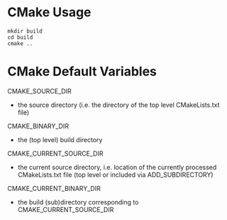 # CMake Usage
```
mkdir build
cd build
cmake ..
```


# CMake Default Variables

CMAKE_SOURCE_DIR
  - the source directory (i.e. the directory of the top level
    CMakeLists.txt file)

CMAKE_BINARY_DIR
  - the (top level) build directory

CMAKE_CURRENT_SOURCE_DIR
  - the current source directory, i.e. location of the currently processed
    CMakeLists.txt file (top level or included via ADD_SUBDIRECTORY)

CMAKE_CURRENT_BINARY_DIR
  - the build (sub)directory corresponding to CMAKE_CURRENT_SOURCE_DIR
